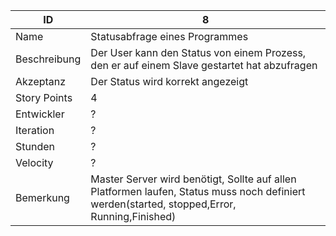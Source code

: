 | ID         |8|
|------------|-|
|Name        |Statusabfrage eines Programmes|
|Beschreibung|Der User kann den Status von einem Prozess, den er auf einem Slave gestartet hat abzufragen|
|Akzeptanz   |Der Status wird korrekt angezeigt|
|Story Points|4|
|Entwickler  |?|
|Iteration   |?|
|Stunden     |?|
|Velocity    |?|
|Bemerkung   |Master Server wird benötigt, Sollte auf allen Platformen laufen, Status muss noch definiert werden(started, stopped,Error, Running,Finished)|
